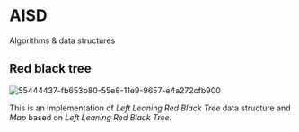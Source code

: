 # AISD
Algorithms &amp; data structures

## Red black tree
![55444437-fb653b80-55e8-11e9-9657-e4a272cfb900](https://user-images.githubusercontent.com/80395610/152002833-d7ffd71a-d1ab-4028-919f-1df5f0f8c71b.png)

This is an implementation of _Left Leaning Red Black Tree_ data structure and _Map_ based on _Left Leaning Red Black Tree_. 
